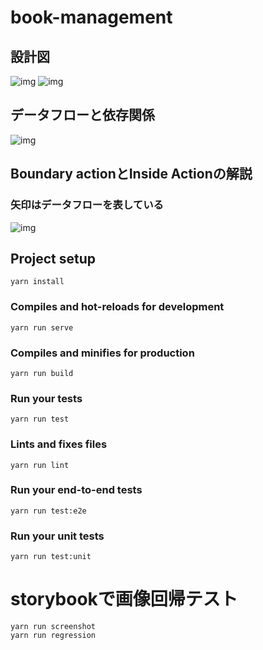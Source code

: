# book-management

## 設計図
![img](https://s3.amazonaws.com/media-p.slid.es/uploads/891964/images/5473210/State_Machine_Diagram.png)
![img](https://qiita-image-store.s3.amazonaws.com/0/141711/3ecefdc0-44b4-b086-ceaa-4c1388f0ca2f.png)

## データフローと依存関係
![img](https://qiita-image-store.s3.amazonaws.com/0/141711/a000b98a-59bb-42b6-db2e-5bb5d5a68c5b.png)

## Boundary actionとInside Actionの解説
### 矢印はデータフローを表している
![img](https://qiita-image-store.s3.amazonaws.com/0/141711/067e8cee-e397-6fe8-49f1-432713748330.png)


## Project setup
```
yarn install
```

### Compiles and hot-reloads for development
```
yarn run serve
```

### Compiles and minifies for production
```
yarn run build
```

### Run your tests
```
yarn run test
```

### Lints and fixes files
```
yarn run lint
```

### Run your end-to-end tests
```
yarn run test:e2e
```

### Run your unit tests
```
yarn run test:unit
```

# storybookで画像回帰テスト

```
yarn run screenshot
yarn run regression
```

